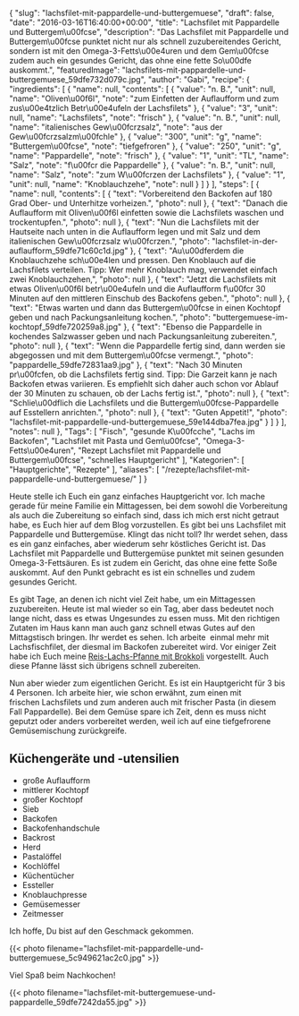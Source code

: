 {
    "slug": "lachsfilet-mit-pappardelle-und-buttergemuese",
    "draft": false,
    "date": "2016-03-16T16:40:00+00:00",
    "title": "Lachsfilet mit Pappardelle und Buttergem\u00fcse",
    "description": "Das Lachsfilet mit Pappardelle und Buttergem\u00fcse punktet nicht nur als schnell zuzubereitendes Gericht, sondern ist mit den Omega-3-Fetts\u00e4uren und dem Gem\u00fcse zudem auch ein gesundes Gericht, das ohne eine fette So\u00dfe auskommt.",
    "featuredImage": "lachsfilets-mit-pappardelle-und-buttergemuese_59dfe732d079c.jpg",
    "author": "Gabi",
    "recipe": {
        "ingredients": [
            {
                "name": null,
                "contents": [
                    {
                        "value": "n. B.",
                        "unit": null,
                        "name": "Oliven\u00f6l",
                        "note": "zum Einfetten der Auflaufform und zum zus\u00e4tzlich Betr\u00e4ufeln der Lachsfilets"
                    },
                    {
                        "value": "3",
                        "unit": null,
                        "name": "Lachsfilets",
                        "note": "frisch"
                    },
                    {
                        "value": "n. B.",
                        "unit": null,
                        "name": "italienisches Gew\u00fcrzsalz",
                        "note": "aus der Gew\u00fcrzsalzm\u00fchle"
                    },
                    {
                        "value": "300",
                        "unit": "g",
                        "name": "Buttergem\u00fcse",
                        "note": "tiefgefroren"
                    },
                    {
                        "value": "250",
                        "unit": "g",
                        "name": "Pappardelle",
                        "note": "frisch"
                    },
                    {
                        "value": "1",
                        "unit": "TL",
                        "name": "Salz",
                        "note": "f\u00fcr die Pappardelle"
                    },
                    {
                        "value": "n. B.",
                        "unit": null,
                        "name": "Salz",
                        "note": "zum W\u00fcrzen der Lachsfilets"
                    },
                    {
                        "value": "1",
                        "unit": null,
                        "name": "Knoblauchzehe",
                        "note": null
                    }
                ]
            }
        ],
        "steps": [
            {
                "name": null,
                "contents": [
                    {
                        "text": "Vorbereitend den Backofen auf 180 Grad Ober- und Unterhitze vorheizen.",
                        "photo": null
                    },
                    {
                        "text": "Danach die Auflaufform mit Oliven\u00f6l einfetten sowie die Lachsfilets waschen und trockentupfen.",
                        "photo": null
                    },
                    {
                        "text": "Nun die Lachsfilets mit der Hautseite nach unten in die Auflaufform legen und mit Salz und dem italienischen Gew\u00fcrzsalz w\u00fcrzen.",
                        "photo": "lachsfilet-in-der-auflaufform_59dfe71c60c1d.jpg"
                    },
                    {
                        "text": "Au\u00dferdem die Knoblauchzehe sch\u00e4len und pressen. Den Knoblauch auf die Lachsfilets verteilen. Tipp: Wer mehr Knoblauch mag, verwendet einfach zwei Knoblauchzehen,",
                        "photo": null
                    },
                    {
                        "text": "Jetzt die Lachsfilets mit etwas Oliven\u00f6l betr\u00e4ufeln und die Auflaufform f\u00fcr 30 Minuten auf den mittleren Einschub des Backofens geben.",
                        "photo": null
                    },
                    {
                        "text": "Etwas warten und dann das Buttergem\u00fcse in einen Kochtopf geben und nach Packungsanleitung kochen.",
                        "photo": "buttergemuese-im-kochtopf_59dfe720259a8.jpg"
                    },
                    {
                        "text": "Ebenso die Pappardelle in kochendes Salzwasser geben und nach Packungsanleitung zubereiten.",
                        "photo": null
                    },
                    {
                        "text": "Wenn die Pappardelle fertig sind, dann werden sie abgegossen und mit dem Buttergem\u00fcse vermengt.",
                        "photo": "pappardelle_59dfe72831aa9.jpg"
                    },
                    {
                        "text": "Nach 30 Minuten pr\u00fcfen, ob die Lachsfilets fertig sind. Tipp: Die Garzeit kann je nach Backofen etwas variieren. Es empfiehlt sich daher auch schon vor Ablauf der 30 Minuten zu schauen, ob der Lachs fertig ist.",
                        "photo": null
                    },
                    {
                        "text": "Schlie\u00dflich die Lachsfilets und die Buttergem\u00fcse-Pappardelle auf Esstellern anrichten.",
                        "photo": null
                    },
                    {
                        "text": "Guten Appetit!",
                        "photo": "lachsfilet-mit-pappardelle-und-buttergemuese_59e144dba7fea.jpg"
                    }
                ]
            }
        ],
        "notes": null
    },
    "Tags": [
        "Fisch",
        "gesunde K\u00fcche",
        "Lachs im Backofen",
        "Lachsfilet mit Pasta und Gem\u00fcse",
        "Omega-3-Fetts\u00e4uren",
        "Rezept Lachsfilet mit Pappardelle und Buttergem\u00fcse",
        "schnelles Hauptgericht"
    ],
    "Kategorien": [
        "Hauptgerichte",
        "Rezepte"
    ],
    "aliases": [
        "\/rezepte\/lachsfilet-mit-pappardelle-und-buttergemuese\/"
    ]
}

Heute stelle ich Euch ein ganz einfaches Hauptgericht vor. Ich mache gerade für meine Familie ein Mittagessen, bei dem sowohl die Vorbereitung als auch die Zubereitung so einfach sind, dass ich mich erst nicht getraut habe, es Euch hier auf dem Blog vorzustellen. Es gibt bei uns Lachsfilet mit Pappardelle und Buttergemüse. Klingt das nicht toll? Ihr werdet sehen, dass es ein ganz einfaches, aber wiederum sehr köstliches Gericht ist. Das Lachsfilet mit Pappardelle und Buttergemüse punktet mit seinen gesunden Omega-3-Fettsäuren. Es ist zudem ein Gericht, das ohne eine fette Soße auskommt. Auf den Punkt gebracht es ist ein schnelles und zudem gesundes Gericht.

Es gibt Tage, an denen ich nicht viel Zeit habe, um ein Mittagessen zuzubereiten. Heute ist mal wieder so ein Tag, aber dass bedeutet noch lange nicht, dass es etwas Ungesundes zu essen muss. Mit den richtigen Zutaten im Haus kann man auch ganz schnell etwas Gutes auf den Mittagstisch bringen. Ihr werdet es sehen. Ich arbeite  einmal mehr mit Lachsfischfilet, der diesmal im Backofen zubereitet wird. Vor einiger Zeit habe ich Euch meine [Reis-Lachs-Pfanne mit Brokkoli][1] vorgestellt. Auch diese Pfanne lässt sich übrigens schnell zubereiten.

Nun aber wieder zum eigentlichen Gericht. Es ist ein Hauptgericht für 3 bis 4 Personen. Ich arbeite hier, wie schon erwähnt, zum einen mit frischen Lachsfilets und zum anderen auch mit frischer Pasta (in diesem Fall Pappardelle). Bei dem Gemüse spare ich Zeit, denn es muss nicht geputzt oder anders vorbereitet werden, weil ich auf eine tiefgefrorene Gemüsemischung zurückgreife.

## Küchengeräte und -utensilien

 * große Auflaufform
 * mittlerer Kochtopf
 * großer Kochtopf
 * Sieb
 * Backofen
 * Backofenhandschule
 * Backrost
 * Herd
 * Pastalöffel
 * Kochlöffel
 * Küchentücher
 * Essteller
 * Knoblauchpresse
 * Gemüsemesser
 * Zeitmesser

Ich hoffe, Du bist auf den Geschmack gekommen.

{{< photo filename="lachsfilet-mit-pappardelle-und-buttergemuese_5c949621ac2c0.jpg" >}}

Viel Spaß beim Nachkochen!

{{< photo filename="lachsfilet-mit-buttergemuese-und-pappardelle_59dfe7242da55.jpg" >}}

 [1]: https://kochfokus.de/rezepte/reis-lachs-pfanne-mit-brokkoli/